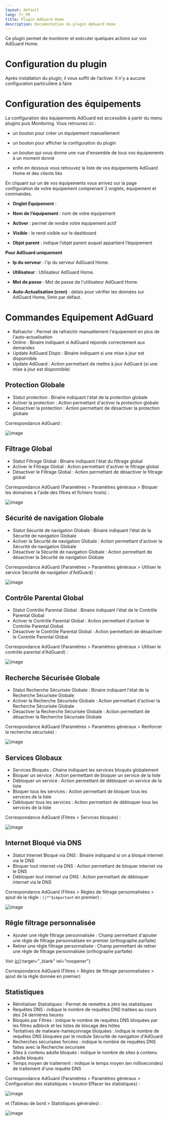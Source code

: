 ```yaml
---
layout: default
lang: fr_FR
title: Plugin AdGuard Home
description: Documentation du plugin AdGuard Home
---
```


Ce plugin permet de monitorer et exécuter quelques actions sur vos AdGuard Home.

Configuration du plugin 
=======================

Après installation du plugin, il vous suffit de l’activer. Il n'y a aucune configuration particulière à faire

Configuration des équipements 
=============================

La configuration des équipements AdGuard est accessible à partir du menu
plugins puis Monitoring. Vous retrouvez ici :

-   un bouton pour créer un équipement manuellement

-   un bouton pour afficher la configuration du plugin

-   un bouton qui vous donne une vue d'ensemble de tous vos équipements à un moment donné

-   enfin en dessous vous retrouvez la liste de vos équipements AdGuard Home et des clients liés

En cliquant sur un de vos équipements vous arrivez sur la page
configuration de votre équipement comprenant 2 onglets, équipement et
commandes.

-   **Onglet Equipement** :

-   **Nom de l’équipement** : nom de votre équipement

-   **Activer** : permet de rendre votre équipement actif

-   **Visible** : le rend visible sur le dashboard

-   **Objet parent** : indique l’objet parent auquel appartient l’équipement

**Pour AdGuard uniquement**

-   **Ip du serveur** : l'ip du serveur AdGuard Home.

-   **Utilisateur** : Utilisateur AdGuard Home.

-	**Mot de passe** : Mot de passe de l'utilisateur AdGuard Home.

-	**Auto-Actualisation (cron)** : delais pour vérifier les données sur AdGuard Home, 5min par défaut.

**Commandes Equipement AdGuard**
================================
- Rafraichir : Permet de rafraichir manuellement l'équipement en plus de l'auto-actualisation
- Online : Binaire indiquant si AdGuard réponds correctement aux demandes
- Update AdGuard Dispo : Binaire indiquant si une mise à jour est disponnible
- Update AdGuard : Action permettant de mettre à jour AdGuard (si une mise à jour est disponnible)

Protection Globale
-----------------------
- Statut protection : Binaire indiquant l'état de la protection globale
- Activer la protection : Action permettant d'activer la protection globale
- Désactiver la protection : Action permettant de désactiver la protection globale

Correspondance AdGuard :

![image](https://user-images.githubusercontent.com/28622481/133206289-810d7a4d-9705-4923-9831-e8e78100f05b.png)

Filtrage Global
-----------------------
- Statut Filtrage Global : Binaire indiquant l'état du filtrage global
- Activer le Filtrage Global : Action permettant d'activer le filtrage global
- Désactiver le Filtrage Global : Action permettant de désactiver le filtrage global

Correspondance AdGuard (Paramètres > Paramètres généraux > Bloquer les domaines à l'aide des filtres et fichiers hosts) :

![image](https://user-images.githubusercontent.com/28622481/133206778-015af02d-8039-4c78-9732-e048c41cfa21.png)

Sécurité de navigation Globale
-----------------------
- Statut Sécurité de navigation Globale : Binaire indiquant l'état de la Sécurité de navigation Globale
- Activer la Sécurité de navigation Globale : Action permettant d'activer la Sécurité de navigation Globale
- Désactiver la Sécurité de navigation Globale : Action permettant de désactiver la Sécurité de navigation Globale

Correspondance AdGuard (Paramètres > Paramètres généraux > Utiliser le service Sécurité de navigation d'AdGuard) :

![image](https://user-images.githubusercontent.com/28622481/133207227-8f9aa942-54c6-4048-8fa1-3711f4ca082c.png)

Contrôle Parental Global
-----------------------
- Statut Contrôle Parental Global : Binaire indiquant l'état de le Contrôle Parental Global
- Activer le Contrôle Parental Global : Action permettant d'activer le Contrôle Parental Global
- Désactiver le Contrôle Parental Global : Action permettant de désactiver le Contrôle Parental Global

Correspondance AdGuard (Paramètres > Paramètres généraux > Utiliser le contrôle parental d'AdGuard) :

![image](https://user-images.githubusercontent.com/28622481/133207419-bac0d204-c4fc-414d-b411-c7ec072ab514.png)

Recherche Sécurisée Globale
-----------------------
- Statut Recherche Sécurisée Globale : Binaire indiquant l'état de la Recherche Sécurisée Globale
- Activer la Recherche Sécurisée Globale : Action permettant d'activer la Recherche Sécurisée Globale
- Désactiver la Recherche Sécurisée Globale : Action permettant de désactiver la Recherche Sécurisée Globale

Correspondance AdGuard (Paramètres > Paramètres généraux > Renforcer la recherche sécurisée) :

![image](https://user-images.githubusercontent.com/28622481/133207585-41110514-75f3-4a13-8f73-f3aca3c93820.png)

Services Globaux
-----------------------
- Services Bloqués : Chaine indiquant les services bloqués globalement
- Bloquer un service : Action permettant de bloquer un service de la liste
- Débloquer un service : Action permettant de débloquer un service de la liste
- Bloquer tous les services : Action permettant de bloquer tous les services de la liste
- Débloquer tous les services : Action permettant de débloquer tous les services de la liste

Correspondance AdGuard (Filtres > Services bloqués) : 

![image](https://user-images.githubusercontent.com/28622481/133207917-e813a4d1-42d2-491c-982a-ebabf6510383.png)

Internet Bloqué via DNS
-----------------------
- Statut Internet Bloqué via DNS : Binaire indiquand si on a bloqué internet via le DNS
- Bloquer tout internet via DNS : Action permettant de bloquer internet via le DNS
- Débloquer tout internet via DNS : Action permettant de débloquer internet via le DNS

Correspondance AdGuard (Filtres > Règles de filtrage personnalisées > ajout de la rêgle : `||*^$important` en premier) : 

![image](https://user-images.githubusercontent.com/28622481/133210452-4ebbc8b0-836d-43a4-9db9-e01c2534679e.png)

Rêgle filtrage personnalisée
-----------------------
- Ajouter une rêgle filtrage personnalisée : Champ permettant d'ajouter une rêgle de filtrage personnalisée en premier (orthographe parfaite)
- Retirer une rêgle filtrage personnalisée : Champ permettant de retirer une rêgle de filtrage personnalisée (orthographe parfaite)

Voir [ici](https://github.com/AdguardTeam/AdGuardHome/wiki/Hosts-Blocklists){:target="_blank" rel="noopener"}

Correspondance AdGuard (Filtres > Règles de filtrage personnalisées > ajout de la rêgle donnée en premier)

Statistiques
-----------------------
- Réinitialiser Statistiques : Permet de remettre à zéro les statistiques
- Requêtes DNS : indique le nombre de requêtes DNS traitées au cours des 24 dernières heures
- Bloqués par Filtres : indique le nombre de requêtes DNS bloquées par les filtres adblock et les listes de blocage des hôtes
- Tentatives de malware-hameçonnage bloquées : indique le nombre de requêtes DNS bloquées par le module Sécurité de navigation d'AdGuard
- Recherches sécurisées forcées : indique le nombre de requêtes DNS faites avec la Recherche securisée
- Sites à contenu adulte bloqués : indique le nombre de sites à contenu adulte bloqués
- Temps moyen de traitement : indique le temps moyen (en millisecondes) de traitement d'une requête DNS

Correspondance AdGuard (Paramètres > Paramètres généraux > Configuration des statistiques > bouton Effacer les statistiques) :

![image](https://user-images.githubusercontent.com/28622481/133211167-470e9959-bda7-4810-a02d-8d26363bb981.png)

et (Tableau de bord > Statistiques générales) :

![image](https://user-images.githubusercontent.com/28622481/133211276-6c24d23c-6647-4b5f-a26c-e5834bd1a657.png)


